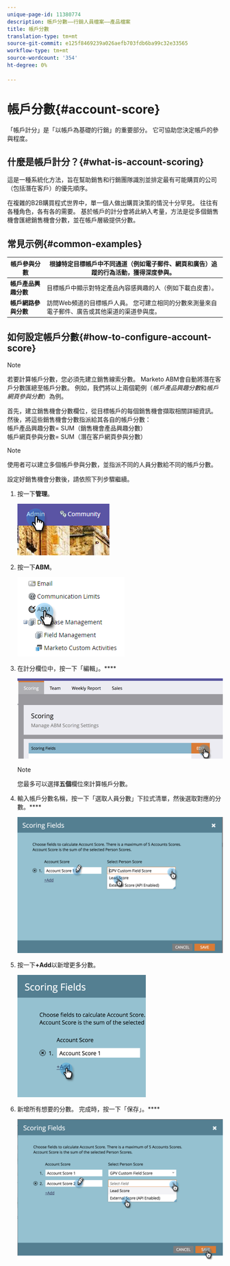 ```yaml
---
unique-page-id: 11380774
description: 帳戶分數——行銷人員檔案——產品檔案
title: 帳戶分數
translation-type: tm+mt
source-git-commit: e125f8469239a026aefb703fdb6ba99c32e33565
workflow-type: tm+mt
source-wordcount: '354'
ht-degree: 0%

---
```



# 帳戶分數{#account-score}

「帳戶計分」是「以帳戶為基礎的行銷」的重要部分。 它可協助您決定帳戶的參與程度。

## 什麼是帳戶計分？{#what-is-account-scoring}

這是一種系統化方法，旨在幫助銷售和行銷團隊識別並排定最有可能購買的公司（包括潛在客戶）的優先順序。

在複雜的B2B購買程式世界中，單一個人做出購買決策的情況十分罕見。 往往有各種角色，各有各的需要。 基於帳戶的計分會將此納入考量，方法是從多個銷售機會匯總銷售機會分數，並在帳戶層級提供分數。

## 常見示例{#common-examples}

| **帳戶參與分數** | 根據特定目標帳戶中不同通道（例如電子郵件、網頁和廣告）追蹤的行為活動，獲得深度參與。 |
|---|---|
| **帳戶產品興趣分數** | 目標帳戶中顯示對特定產品內容感興趣的人（例如下載白皮書）。 |
| **帳戶網路參與分數** | 訪問Web頻道的目標帳戶人員。 您可建立相同的分數來測量來自電子郵件、廣告或其他渠道的渠道參與度。 |

## 如何設定帳戶分數{#how-to-configure-account-score}

>[!NOTE]
>
>若要計算帳戶分數，您必須先建立銷售線索分數。 Marketo ABM會自動將潛在客戶分數匯總至帳戶分數。 例如，我們將以上兩個範例（_帳戶產品興趣分數_&#x200B;和&#x200B;_帳戶網頁參與分數_）為例。
>
>首先，建立銷售機會分數欄位，從目標帳戶的每個銷售機會擷取相關詳細資訊。\
>然後，將這些銷售機會分數指派給其各自的帳戶分數：\
>帳戶產品興趣分數= SUM（銷售機會產品興趣分數）\
>帳戶網頁參與分數= SUM（潛在客戶網頁參與分數）

>[!NOTE]
>
>使用者可以建立多個帳戶參與分數，並指派不同的人員分數給不同的帳戶分數。

設定好銷售機會分數後，請依照下列步驟繼續。

1. 按一下&#x200B;**管理**。

   ![](assets/one-1.png)

1. 按一下&#x200B;**ABM**。

   ![](assets/two-1.png)

1. 在計分欄位中，按一下「編輯」。****

   ![](assets/three-1.png)

   >[!NOTE]
   >
   >您最多可以選擇&#x200B;**五個**&#x200B;欄位來計算帳戶分數。

1. 輸入帳戶分數名稱，按一下「選取人員分數」下拉式清單，然後選取對應的分數。****

   ![](assets/four.png)

1. 按一下&#x200B;**+Add**&#x200B;以新增更多分數。

   ![](assets/five.png)

1. 新增所有想要的分數。 完成時，按一下「保存」。****

   ![](assets/six.png)
